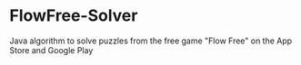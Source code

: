 # FlowFree-Solver
Java algorithm to solve puzzles from the free game "Flow Free" on the App Store and Google Play
